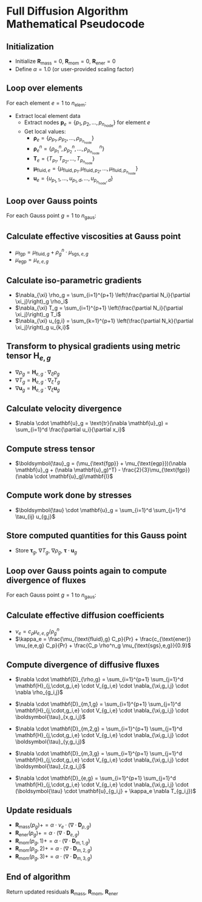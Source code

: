 # Full Diffusion Algorithm Mathematical Pseudocode

## Initialization
- Initialize $\mathbf{R}_{\text{mass}} = 0$, $\mathbf{R}_{\text{mom}} = 0$, $\mathbf{R}_{\text{ener}} = 0$
- Define $\alpha = 1.0$ (or user-provided scaling factor)

## Loop over elements
For each element $e = 1$ to $n_{\text{elem}}$:
 
 - Extract local element data
	 - Extract nodes $\mathbf{p}_e = \{p_1, p_2, \ldots, p_{n_{\text{node}}}\}$ for element $e$
	 - Get local values: 
	   - $\boldsymbol{\rho}_e = \{\rho_{p_1}, \rho_{p_2}, \ldots, \rho_{p_{n_{\text{node}}}}\}$
	   - $\boldsymbol{\rho}^n_e = \{\rho^n_{p_1}, \rho^n_{p_2}, \ldots, \rho^n_{p_{n_{\text{node}}}}\}$
	   - $\mathbf{T}_e = \{T_{p_1}, T_{p_2}, \ldots, T_{p_{n_{\text{node}}}}\}$
	   - $\boldsymbol{\mu}_{\text{fluid},e} = \{\mu_{\text{fluid},p_1}, \mu_{\text{fluid},p_2}, \ldots, \mu_{\text{fluid},p_{n_{\text{node}}}}\}$
	   - $\mathbf{u}_e = \{u_{p_1,1}, \ldots, u_{p_1,d}, \ldots, u_{p_{n_{\text{node}}},d}\}$

 ## Loop over Gauss points
 For each Gauss point $g = 1$ to $n_{\text{gaus}}$:
   
   ## Calculate effective viscosities at Gauss point
   - $\mu_{\text{fgp}} = \mu_{\text{fluid},g} + \rho^n_g \cdot \mu_{\text{sgs},e,g}$
   - $\mu_{\text{egp}} = \mu_{e,e,g}$
   
   ## Calculate iso-parametric gradients
   - $\nabla_{\xi} \rho_g = \sum_{i=1}^{p+1} \left(\frac{\partial N_i}{\partial \xi_j}\right)_g \rho_i$
   - $\nabla_{\xi} T_g = \sum_{i=1}^{p+1} \left(\frac{\partial N_i}{\partial \xi_j}\right)_g T_i$
   - $\nabla_{\xi} u_{g,i} = \sum_{k=1}^{p+1} \left(\frac{\partial N_k}{\partial \xi_j}\right)_g u_{k,i}$
   
   ## Transform to physical gradients using metric tensor $\mathbf{H}_{e,g}$
   - $\nabla \rho_g = \mathbf{H}_{e,g} \cdot \nabla_{\xi} \rho_g$
   - $\nabla T_g = \mathbf{H}_{e,g} \cdot \nabla_{\xi} T_g$
   - $\nabla \mathbf{u}_g = \mathbf{H}_{e,g} \cdot \nabla_{\xi} \mathbf{u}_g$
   
   ## Calculate velocity divergence
   - $\nabla \cdot \mathbf{u}_g = \text{tr}(\nabla \mathbf{u}_g) = \sum_{i=1}^d \frac{\partial u_i}{\partial x_i}$
   
   ## Compute stress tensor
   - $\boldsymbol{\tau}_g = (\mu_{\text{fgp}} + \mu_{\text{egp}})(\nabla \mathbf{u}_g + (\nabla \mathbf{u}_g)^T) - \frac{2}{3}\mu_{\text{fgp}}(\nabla \cdot \mathbf{u}_g)\mathbf{I}$
   
   ## Compute work done by stresses
   - $\boldsymbol{\tau} \cdot \mathbf{u}_g = \sum_{i=1}^d \sum_{j=1}^d \tau_{ij} u_{g,j}$
   
   ## Store computed quantities for this Gauss point
   - Store $\boldsymbol{\tau}_g$, $\nabla T_g$, $\nabla \rho_g$, $\boldsymbol{\tau} \cdot \mathbf{u}_g$

 ## Loop over Gauss points again to compute divergence of fluxes
 For each Gauss point $g = 1$ to $n_{\text{gaus}}$:
   
   ## Calculate effective diffusion coefficients
   - $\nu_e = c_{\rho} \mu_{e,e,g} / \rho^n_g$
   - $\kappa_e = \frac{\mu_{\text{fluid},g} C_p}{Pr} + \frac{c_{\text{ener}} \mu_{e,e,g} C_p}{Pr} + \frac{C_p \rho^n_g \mu_{\text{sgs},e,g}}{0.9}$
   
   ## Compute divergence of diffusive fluxes
   - $\nabla \cdot \mathbf{D}_{\rho,g} = \sum_{i=1}^{p+1} \sum_{j=1}^d \mathbf{H}_{j,\cdot,g_i,e} \cdot V_{g_i,e} \cdot \nabla_{\xi,g_i,j} \cdot \nabla \rho_{g_i,j}$
   
   - $\nabla \cdot \mathbf{D}_{m,1,g} = \sum_{i=1}^{p+1} \sum_{j=1}^d \mathbf{H}_{j,\cdot,g_i,e} \cdot V_{g_i,e} \cdot \nabla_{\xi,g_i,j} \cdot \boldsymbol{\tau}_{x,g_i,j}$
   
   - $\nabla \cdot \mathbf{D}_{m,2,g} = \sum_{i=1}^{p+1} \sum_{j=1}^d \mathbf{H}_{j,\cdot,g_i,e} \cdot V_{g_i,e} \cdot \nabla_{\xi,g_i,j} \cdot \boldsymbol{\tau}_{y,g_i,j}$
   
   - $\nabla \cdot \mathbf{D}_{m,3,g} = \sum_{i=1}^{p+1} \sum_{j=1}^d \mathbf{H}_{j,\cdot,g_i,e} \cdot V_{g_i,e} \cdot \nabla_{\xi,g_i,j} \cdot \boldsymbol{\tau}_{z,g_i,j}$
   
   - $\nabla \cdot \mathbf{D}_{e,g} = \sum_{i=1}^{p+1} \sum_{j=1}^d \mathbf{H}_{j,\cdot,g_i,e} \cdot V_{g_i,e} \cdot \nabla_{\xi,g_i,j} \cdot (\boldsymbol{\tau} \cdot \mathbf{u}_{g_i,j} + \kappa_e \nabla T_{g_i,j})$
   
   ## Update residuals
   - $\mathbf{R}_{\text{mass}}(p_g) += \alpha \cdot \nu_e \cdot (\nabla \cdot \mathbf{D}_{\rho,g})$
   - $\mathbf{R}_{\text{ener}}(p_g) += \alpha \cdot (\nabla \cdot \mathbf{D}_{e,g})$
   - $\mathbf{R}_{\text{mom}}(p_g,1) += \alpha \cdot (\nabla \cdot \mathbf{D}_{m,1,g})$
   - $\mathbf{R}_{\text{mom}}(p_g,2) += \alpha \cdot (\nabla \cdot \mathbf{D}_{m,2,g})$
   - $\mathbf{R}_{\text{mom}}(p_g,3) += \alpha \cdot (\nabla \cdot \mathbf{D}_{m,3,g})$

## End of algorithm
Return updated residuals $\mathbf{R}_{\text{mass}}$, $\mathbf{R}_{\text{mom}}$, $\mathbf{R}_{\text{ener}}$
<!--stackedit_data:
eyJoaXN0b3J5IjpbLTEwMTUxNzYwODNdfQ==
-->
